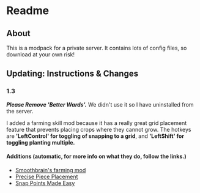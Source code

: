 # Readme

## About

This is a modpack for a private server. It contains lots of config files, so download at your own risk!

## Updating: Instructions & Changes

### 1.3

***Please Remove 'Better Wards'.*** We didn't use it so I have uninstalled from the server.

I added a farming skill mod because it has a really great grid placement feature that prevents placing crops where they cannot grow. The hotkeys are **'LeftControl' for toggling of snapping to a grid**, and **'LeftShift' for toggling planting multiple.**  

#### Additions (automatic, for more info on what they do, follow the links.)

- [Smoothbrain's farming mod](https://valheim.thunderstore.io/package/Smoothbrain/Farming/)
- [Precise Piece Placement](https://valheim.thunderstore.io/package/AcidWerks/PrecisePlacement/)
- [Snap Points Made Easy](https://valheim.thunderstore.io/package/MathiasDecrock/Snap_Points_Made_Easy/)  
